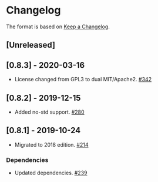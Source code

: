 # Changelog

The format is based on [Keep a Changelog].

[Keep a Changelog]: http://keepachangelog.com/en/1.0.0/

## [Unreleased]

## [0.8.3] - 2020-03-16
- License changed from GPL3 to dual MIT/Apache2. [#342](https://github.com/tetcoin/tetsy-common/pull/342)
## [0.8.2] - 2019-12-15
- Added no-std support. [#280](https://github.com/tetcoin/tetsy-common/pull/280)
## [0.8.1] - 2019-10-24
- Migrated to 2018 edition. [#214](https://github.com/tetcoin/tetsy-common/pull/214)
### Dependencies
- Updated dependencies. [#239](https://github.com/tetcoin/tetsy-common/pull/239)
